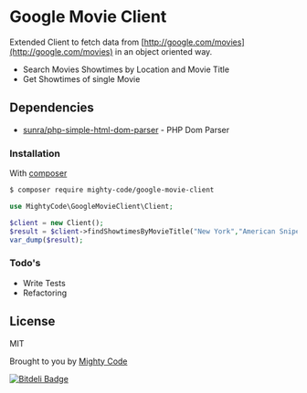 # Google Movie Client

Extended Client to fetch data from [http://google.com/movies](http://google.com/movies) in an object oriented way.

  - Search Movies Showtimes by Location and Movie Title
  - Get Showtimes of single Movie

## Dependencies

* [sunra/php-simple-html-dom-parser](https://github.com/sunra/php-simple-html-dom-parser) - PHP Dom Parser

### Installation

With [composer](https://getcomposer.org/)

```sh
$ composer require mighty-code/google-movie-client
```

```php
use MightyCode\GoogleMovieClient\Client;

$client = new Client();
$result = $client->findShowtimesByMovieTitle("New York","American Sniper","en");
var_dump($result);
```

### Todo's

 - Write Tests
 - Refactoring

License
----

MIT

Brought to you by [Mighty Code](http://mighty-code.com)

[![Bitdeli Badge](https://d2weczhvl823v0.cloudfront.net/mighty-code/google-movie-client/trend.png)](https://bitdeli.com/free "Bitdeli Badge")

